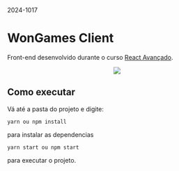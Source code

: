 2024-1017

# WonGames Client

Front-end desenvolvido durante o curso [React Avançado](https://reactavancado.com.br/).

<p align="center">
  <img src="/demo/won-games.gif" />
</p>

## Como executar
Vá até a pasta do projeto e digite:
```
yarn ou npm install
```
para instalar as dependencias
```
yarn start ou npm start
```
para executar o projeto.
